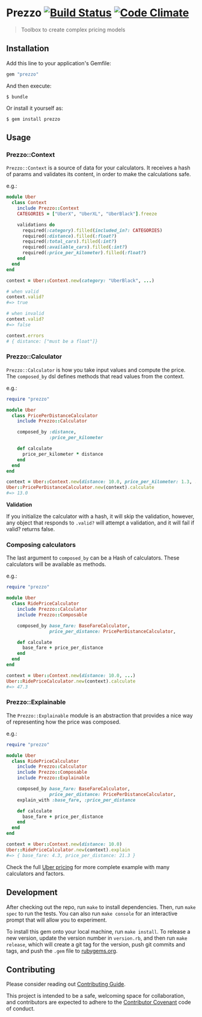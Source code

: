 # Prezzo [![Build Status](https://travis-ci.org/marceloboeira/prezzo.svg?branch=master)](https://travis-ci.org/marceloboeira/prezzo) [![Code Climate](https://codeclimate.com/github/marceloboeira/prezzo.png)](https://codeclimate.com/github/marceloboeira/prezzo)
> Toolbox to create complex pricing models

## Installation

Add this line to your application's Gemfile:

```ruby
gem "prezzo"
```

And then execute:

```
$ bundle
```

Or install it yourself as:

```
$ gem install prezzo
```

## Usage

### Prezzo::Context


`Prezzo::Context` is a source of data for your calculators. It receives a
hash of params and validates its content, in order to make the calculations
safe.

e.g.:

```ruby
module Uber
  class Context
    include Prezzo::Context
    CATEGORIES = ["UberX", "UberXL", "UberBlack"].freeze

    validations do
      required(:category).filled(included_in?: CATEGORIES)
      required(:distance).filled(:float?)
      required(:total_cars).filled(:int?)
      required(:available_cars).filled(:int?)
      required(:price_per_kilometer).filled(:float?)
    end
  end
end

context = Uber::Context.new(category: "UberBlack", ...)

# when valid
context.valid?
#=> true

# when invalid
context.valid?
#=> false

context.errors
# { distance: ["must be a float"]}
```

### Prezzo::Calculator

`Prezzo::Calculator` is how you take input values and compute the price. The
`composed_by` dsl defines methods that read values from the context.

e.g.:

```ruby
require "prezzo"

module Uber
  class PricePerDistanceCalculator
    include Prezzo::Calculator

    composed_by :distance,
                :price_per_kilometer

    def calculate
      price_per_kilometer * distance
    end
  end
end

context = Uber::Context.new(distance: 10.0, price_per_kilometer: 1.3, ...)
Uber::PricePerDistanceCalculator.new(context).calculate
#=> 13.0
```

**Validation**

If you initialize the calculator with a hash, it will skip the validation,
however, any object that responds to `.valid?` will attempt a validation, and
it will fail if valid? returns false.

### Composing calculators

The last argument to `composed_by` can be a Hash of calculators. These
calculators will be available as methods.

e.g.:

```ruby
require "prezzo"

module Uber
  class RidePriceCalculator
    include Prezzo::Calculator
    include Prezzo::Composable

    composed_by base_fare: BaseFareCalculator,
                price_per_distance: PricePerDistanceCalculator,

    def calculate
      base_fare + price_per_distance
    end
  end
end

context = Uber::Context.new(distance: 10.0, ...)
Uber::RidePriceCalculator.new(context).calculate
#=> 47.3
```

### Prezzo::Explainable

The `Prezzo::Explainable` module is an abstraction that provides a nice way of representing how the price was composed.

e.g.:

```ruby
require "prezzo"

module Uber
  class RidePriceCalculator
    include Prezzo::Calculator
    include Prezzo::Composable
    include Prezzo::Explainable

    composed_by base_fare: BaseFareCalculator,
                price_per_distance: PricePerDistanceCalculator,
    explain_with :base_fare, :price_per_distance

    def calculate
      base_fare + price_per_distance
    end
  end
end

context = Uber::Context.new(distance: 10.0)
Uber::RidePriceCalculator.new(context).explain
#=> { base_fare: 4.3, price_per_distance: 21.3 }
```

Check the full [Uber pricing](/spec/integration/uber_pricing_spec.rb) for more complete example with many calculators and factors.

## Development

After checking out the repo, run `make` to install dependencies. Then, run `make spec` to run the tests. You can also run `make console` for an interactive prompt that will allow you to experiment.

To install this gem onto your local machine, run `make install`. To release a new version, update the version number in `version.rb`, and then run `make release`, which will create a git tag for the version, push git commits and tags, and push the `.gem` file to [rubygems.org](https://rubygems.org).

## Contributing

Please consider reading out [Contributing Guide](CONTRIBUTING.md).

This project is intended to be a safe, welcoming space for collaboration, and contributors are expected to adhere to the [Contributor Covenant](http://contributor-covenant.org) code of conduct.
